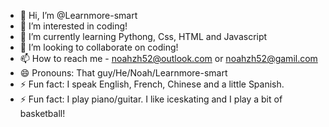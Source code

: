 - 👋 Hi, I’m @Learnmore-smart
- 👀 I’m interested in coding!
- 🌱 I’m currently learning Pythong, Css, HTML and Javascript
- 💞️ I’m looking to collaborate on coding!
- 📫 How to reach me - noahzh52@outlook.com or noahzh52@gamil.com
- 😄 Pronouns: That guy/He/Noah/Learnmore-smart
- ⚡ Fun fact: I speak English, French, Chinese and a little Spanish.
- ⚡ Fun fact: I play piano/guitar. I like iceskating and I play a bit of basketball!

<!---
Learnmore-smart/Learnmore-smart is a ✨ special ✨ repository because its `README.md` (this file) appears on your GitHub profile.
You can click the Preview link to take a look at your changes.
--->
